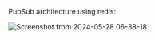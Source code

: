 PubSub architecture using redis: 

![Screenshot from 2024-05-28 06-38-18](https://github.com/Yh010/Youtube/assets/77537293/cddea529-e867-4671-b637-6d74e8c626a7)

